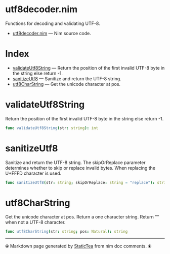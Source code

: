 # utf8decoder.nim

Functions for decoding and validating UTF-8.

* [utf8decoder.nim](../src/utf8decoder.nim) &mdash; Nim source code.
# Index

* [validateUtf8String](#validateutf8string) &mdash; Return the position of the first invalid UTF-8 byte in the string else return -1.
* [sanitizeUtf8](#sanitizeutf8) &mdash; Sanitize and return the UTF-8 string.
* [utf8CharString](#utf8charstring) &mdash; Get the unicode character at pos.

# validateUtf8String

Return the position of the first invalid UTF-8 byte in the string else return -1.

```nim
func validateUtf8String(str: string): int
```

# sanitizeUtf8

Sanitize and return the UTF-8 string. The skipOrReplace parameter determines whether to skip or replace invalid bytes.  When replacing the U+FFFD character is used.

```nim
func sanitizeUtf8(str: string; skipOrReplace: string = "replace"): string
```

# utf8CharString

Get the unicode character at pos.  Return a one character string. Return "" when not a UTF-8 character.

```nim
func utf8CharString(str: string; pos: Natural): string
```


---
⦿ Markdown page generated by [StaticTea](https://github.com/flenniken/statictea/) from nim doc comments. ⦿
